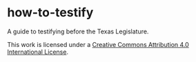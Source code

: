 how-to-testify
=

A guide to testifying before the Texas Legislature.

This work is licensed under a [Creative Commons Attribution 4.0 International License](https://creativecommons.org/licenses/by/4.0/).
